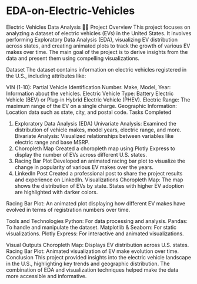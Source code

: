 # EDA-on-Electric-Vehicles
Electric Vehicles Data Analysis 🚗🔋
Project Overview
This project focuses on analyzing a dataset of electric vehicles (EVs) in the United States. It involves performing Exploratory Data Analysis (EDA), visualizing EV distribution across states, and creating animated plots to track the growth of various EV makes over time. The main goal of the project is to derive insights from the data and present them using compelling visualizations.

Dataset
The dataset contains information on electric vehicles registered in the U.S., including attributes like:

VIN (1-10): Partial Vehicle Identification Number.
Make, Model, Year: Information about the vehicles.
Electric Vehicle Type: Battery Electric Vehicle (BEV) or Plug-in Hybrid Electric Vehicle (PHEV).
Electric Range: The maximum range of the EV on a single charge.
Geographic Information: Location data such as state, city, and postal code.
Tasks Completed
1. Exploratory Data Analysis (EDA)
Univariate Analysis: Examined the distribution of vehicle makes, model years, electric range, and more.
Bivariate Analysis: Visualized relationships between variables like electric range and base MSRP.
2. Choropleth Map
Created a choropleth map using Plotly Express to display the number of EVs across different U.S. states.
3. Racing Bar Plot
Developed an animated racing bar plot to visualize the change in popularity of various EV makes over the years.
4. LinkedIn Post
Created a professional post to share the project results and experience on LinkedIn.
Visualizations
Choropleth Map: The map shows the distribution of EVs by state. States with higher EV adoption are highlighted with darker colors.

Racing Bar Plot: An animated plot displaying how different EV makes have evolved in terms of registration numbers over time.

Tools and Technologies
Python: For data processing and analysis.
Pandas: To handle and manipulate the dataset.
Matplotlib & Seaborn: For static visualizations.
Plotly Express: For interactive and animated visualizations.

Visual Outputs
Choropleth Map: Displays EV distribution across U.S. states.
Racing Bar Plot: Animated visualization of EV make evolution over time.
Conclusion
This project provided insights into the electric vehicle landscape in the U.S., highlighting key trends and geographic distribution. The combination of EDA and visualization techniques helped make the data more accessible and informative.

